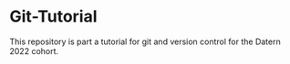 # Git-Tutorial
This repository is part a tutorial for git and version control for the Datern 2022 cohort.
